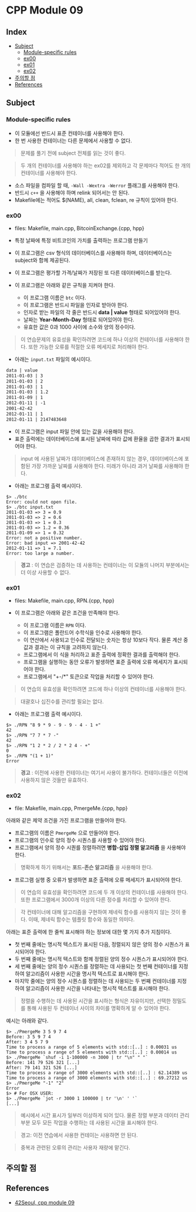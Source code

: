 # CPP Module 09

## Index

- [Subject](#subject)
	- [Module-specific rules](#module-specific-rules)
	- [ex00](#ex00)
	- [ex01](#ex01)
	- [ex02](#ex02)
- [주의할 점](#주의할-점)
- [References](#references)

## Subject

### Module-specific rules

- 이 모듈에선 반드시 표준 컨테이너를 사용해야 한다.
- 한 번 사용한 컨테이너는 다른 문제에서 사용할 수 없다.

> 문제를 풀기 전에 subject 전체를 읽는 것이 좋다.

> 두 개의 컨테이너를 사용해야 하는 ex02를 제외하고 각 문제마다 적어도 한 개의 컨테이너를 사용해야 한다.

- 소스 파일을 컴파일 할 때, `-Wall -Wextra -Werror` 플래그를 사용해야 한다.
- 반드시 `c++` 을 사용해야 하며 relink 되어서는 안 된다.
- Makefile에는 적어도 $(NAME), all, clean, fclean, re 규칙이 있어야 한다.

### ex00

- files: Makefile, main.cpp, BitcoinExchange.{cpp, hpp}

- 특정 날짜에 특정 비트코인의 가치를 출력하는 프로그램 만들기
- 이 프로그램은 csv 형식의 데이터베이스를 사용해야 하며, 데이터베이스는 subject와 함께 제공된다.
- 이 프로그램은 평가할 가격/날짜가 저장된 또 다른 데이터베이스를 받는다.
- 이 프로그램은 아래와 같은 규칙을 지켜야 한다.
	- 이 프로그램 이름은 `btc` 이다.
	- 이 프로그램은 반드시 파일을 인자로 받아야 한다.
	- 인자로 받는 파일의 각 줄은 반드시 **data | value** 형태로 되어있어야 한다.
	- 날짜는 **Year-Month-Day** 형태로 되어있어야 한다.
	- 유효한 값은 0과 1000 사이에 소수와 양의 정수이다.

> 이 연습문제의 유효성을 확인하려면 코드에 하나 이상의 컨테이너를 사용해야 한다.
> 또한 가능한 오류를 적절한 오류 메세지로 처리해야 한다.

- 아래는 `input.txt` 파일의 예시이다.

```txt
data | value
2011-01-03 | 3
2011-01-03 | 2
2011-01-03 | 1
2011-01-03 | 1.2
2011-01-09 | 1
2012-01-11 | -1
2001-42-42
2012-01-11 | 1
2012-01-11 | 2147483648
```

- 이 프로그램은 input 파일 안에 있는 값을 사용해야 한다.
- 표준 출력에는 데이터베이스에 표시된 날짜에 따라 값에 환율을 곱한 결과가 표시되어야 한다.

> input 에 사용된 날짜가 데이터베이스에 존재하지 않는 경우, 데이터베이스에 포함된 가장 가까운 날짜를 사용해야 한다.
> 미래가 아니라 과거 날짜를 사용해야 한다.

- 아래는 프로그램 출력 예시이다.

```shell
$> ./btc
Error: could not open file.
$> ./btc input.txt
2011-01-03 => 3 = 0.9
2011-01-03 => 2 = 0.6
2011-01-03 => 1 = 0.3
2011-01-03 => 1.2 = 0.36
2011-01-09 => 1 = 0.32
Error: not a positive number.
Error: bad input => 2001-42-42
2012-01-11 => 1 = 7.1
Error: too large a number.
```

> **경고** : 이 연습은 검증하는 데 사용하는 컨테이너는 이 모듈의 나머지 부분에서는 더 이상 사용할 수 없다.

### ex01

- files: Makefile, main.cpp, RPN.{cpp, hpp}

- 이 프로그램은 아래와 같은 조건을 만족해야 한다.
	- 이 프로그램 이름은 `RPN` 이다.
	- 이 프로그램은 폴란드어 수학식을 인수로 사용해야 한다.
	- 이 연산에서 사용되고 인수로 전달되는 숫자는 항상 10보다 작다. 물론 계산 중 값과 결과는 이 규칙을 고려하지 않는다.
	- 프로그램에서 이 식을 처리하고 표준 출력에 정확한 결과를 출력해야 한다.
	- 프로그램을 실행하는 동안 오류가 발생하면 표준 출력에 오류 메세지가 표시되어야 한다.
	- 프로그램에서 "+-/*" 토큰으로 작업을 처리할 수 있어야 한다.

> 이 연습의 유효성을 확인하려면 코드에 하나 이상의 컨테이너를 사용해야 한다.

> 대괄호나 십진수를 관리할 필요는 없다.

- 아래는 프로그램 출력 예시이다.

```shell
$> ./RPN "8 9 * 9 - 9 - 9 - 4 - 1 +"
42
$> ./RPN "7 7 * 7 -"
42
$> ./RPN "1 2 * 2 / 2 * 2 4 - +"
0
$> ./RPN "(1 + 1)"
Error
```

> **경고** : 이전에 사용한 컨테이너는 여기서 사용이 불가하다. 컨테이너들은 이전에 사용하지 않은 것들만 유효하다.

### ex02

- file: Makefile, main.cpp, PmergeMe.{cpp, hpp}

아래와 같은 제약 조건을 가진 프로그램을 만들어야 한다.

- 프로그램의 이름은 `PmergeMe` 으로 만들어야 한다.
- 프로그램의 인수로 양의 정수 시퀀스를 사용할 수 있어야 한다.
- 프로그램에서 양의 정수 시퀀를 정렬하려면 **병합-삽입 정렬 알고리즘** 을 사용해야 한다.

> 명확하게 하기 위해서는 **포드-존슨 알고리즘** 을 사용해야 한다.

- 프로그램 실행 중 오류가 발생하면 표준 출력에 오류 메세지가 표시되어야 한다.

> 이 연습의 유효성을 확인하려면 코드에 두 개 이상의 컨테이너를 사용해야 한다.
> 또한 프로그램에서 3000개 이상의 다른 정수를 처리할 수 있어야 한다.

> 각 컨테이너에 대해 알고리즘을 구현하여 제네릭 함수를 사용하지 않는 것이 좋다.
> 이때, 제네릭 함수는 템플릿 함수와 동일한 의미다.

아래는 표준 출력에 한 줄씩 표시해야 하는 정보에 대한 몇 가지 추가 지침이다.

- 첫 번째 줄에는 명시적 텍스트가 표시된 다음, 정렬되지 않은 양의 정수 시퀀스가 표시되어야 한다.
- 두 번째 줄에는 명시적 텍스트와 함께 정렬된 양의 정수 시퀀스가 표시되어야 한다.
- 세 번째 줄에는 양의 정수 시퀀스를 정렬하는 데 사용되는 첫 번째 컨테이너를 지정하여 알고리즘이 사용한 시간을 명시적 텍스트로 표시해야 한다.
- 마지막 줄에는 양의 정수 시퀀스를 정렬하는 데 사용되는 두 번째 컨테이너를 지정하여 알고리즘이 사용한 시간을 나타내는 명시적 텍스트를 표시해야 한다.

> 정렬을 수행하는 데 사용된 시간을 표시하는 형식은 자유이지만, 선택한 정밀도를 통해 사용된 두 컨테이너 사이의 차이를 명확하게 알 수 있어야 한다.

예시는 아래와 같다.

```shell
$> ./PmergeMe 3 5 9 7 4
Before: 3 5 9 7 4
After: 3 4 5 7 9
Time to process a range of 5 elements with std::[..] : 0.00031 us
Time to process a range of 5 elements with std::[..] : 0.00014 us
$> ./PmergeMe `shuf -i 1-100000 -n 3000 | tr "\n" " "`
Before: 141 79 526 321 [...]
After: 79 141 321 526 [...]
Time to process a range of 3000 elements with std::[..] : 62.14389 us
Time to process a range of 3000 elements with std::[..] : 69.27212 us
$> ./PmergeMe "-1" "2"
Error
$> # For OSX USER:
$> ./PmergeMe `jot -r 3000 1 100000 | tr '\n' ' '`
[...]
```

> 예시에서 시간 표시가 일부러 이상하게 되어 있다.
> 물론 정렬 부분과 데이터 관리 부분 모두 모든 작업을 수행하는 데 사용된 시간을 표시해야 한다.

> 경고: 이전 연습에서 사용한 컨테이는 사용하면 안 된다.

> 중복과 관련된 오류의 관리는 사용자 재량에 맡긴다.

## 주의할 점

## References

- [42Seoul, cpp module 09](./en.subject.pdf)
